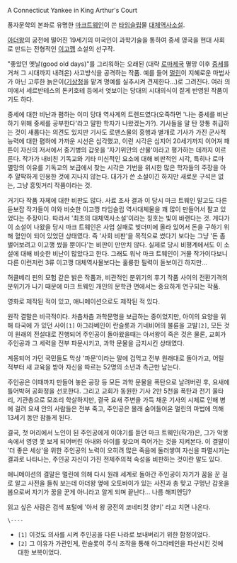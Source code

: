 A Connecticut Yankee in King Arthur's Court

풍자문학의 본좌로 유명한 [마크트웨인](%EB%A7%88%ED%81%AC%20%ED%8A%B8%EC%9B%A8%EC%9D%B8.md)이 쓴
[타임슬립](%ED%83%80%EC%9E%84%EC%8A%AC%EB%A6%BD.md)물
[대체역사소설](%EB%8C%80%EC%B2%B4%EC%97%AD%EC%82%AC%EC%86%8C%EC%84%A4.md).

[아더왕](%EC%95%84%EB%8D%94%EC%99%95.md)의 궁전에 떨어진 19세기의 미국인이 과학기술을 통하여 중세 영국을
현대 사회로 만드는 전형적인 [이고깽](%EC%9D%B4%EA%B3%A0%EA%B9%BD.md) 소설의 선구작.

"좋았던 옛날(good old days)"를 그리워하는 오래된 (대략 [로마제국](%EB%A1%9C%EB%A7%88%20%EC%A0%9C%EA%B5%AD.md) 멸망 이후
[중세](%EC%A4%91%EC%84%B8.md)를 거쳐 그 시대까지 내려온) 사고방식을 공격하는 작품. 예를 들어
[멀린](%EB%A9%80%EB%A6%B0.md)이 지혜로운 마법사가 아닌 고루한
늙은이([기상청](%EA%B8%B0%EC%83%81%EC%B2%AD.md)을 맡겨 명예를 실추시켜 견제한다...)로 그려진다. 여러
의미에서 세르반테스의 돈키호테 등에서 엿보이는 당대의 시대의식이 짙게 반영된 작품이기도 하다.

중세에 대한 비난과 폄하는 이미 당대 역사계의 트렌드였다(오죽하면 '나는 중세를 비난하기 위해 중세를 공부한다'라고 말한 학자가
나왔겠는가?). 기사들을 말 탄 깡통 취급하는 것이 새롭다는 의견도 있지만 기사도 로맨스물의 흥행과 별개로 기사가 가진 군사적 능력에 대한
폄하에 가까운 시선은 심각했고, 이런 시각은 심지어 20세기까지 이어져 패튼이 자신의 저서에서 중기병의 갑옷을 '자기위안의 산물'이라고
평가하는 데까지 이르른다. 작가가 내비친 기독교와 기타 미신적인 요소에 대해 비판적인 시각, 특히나 로마 멸망의 이유를 기독교의 보급에서
찾는 시각은 기번을 위시한 많은 학자들의 주장을 아주 얄팍하게 인용한 것에 지나지 않는다. 대가가 쓴 소설이긴 하지만 새로운 구석은 없는,
그냥 흥밋거리 작품이라는 것.

거기다 작품 자체에 대한 비판도 많다. 사료 조사 결과 이 당시 마크 트웨인 말고도 다른 듣보잡 작가들이 이와 비슷한 이고깽 타임슬립
역사대체물을 꽤 많이 만들어서 팔고 있었다는 주장이다. 따라서 '최초의 대체역사소설'이라는 칭호는 빛이 바랜다는 것. 게다가 이 소설이
나왔을 당시 마크 트웨인은 사업 실패로 빚더미에 올라 있어서 돈을 구하기 위해 혈안이 되어 있었던 상태였다. 즉 '사회 비판'을 목적으로
썼다기 보다는 그냥 '돈 좀 벌어보려고 이고깽 썼을 뿐이다'는 비판이 만만치 않다. 실제로 당시 비평계에서도 이 소설에 대해 비슷한 비난이
많았다고 한다. 그래도 워낙 마크 트웨인이 거물 작가이다보니 다른 이런저런 3류 이고깽 대체역사물보다는 훌륭한 필력이 돋보이긴 하지만...

허클베리 핀의 모험 같은 밝은 작품과, 비관적인 분위기의 후기 작품 사이의 전환기격의 분위기가 나기 때문에 마크 트웨인 개인의 문학관
면에서는 중요하게 연구되는 작품.

영화로 제작된 적이 있고, 애니메이션으로도 제작된 적 있다.

원작 결말은 비극적이다. 차츰차츰 과학문명을 보급하는 중이었지만, 아이의 요양을 위해 타국에 가 있던 사이`[1]` 아그라베인이 란슬롯과
기네비어의 불륜을 고발`[2]`, 모든 것이 원래의 전설대로 진행되어 주인공이 돌아왔을때는 아서왕이 죽은 것은 물론, 교회가 주인공과 그
세력을 전부 파문시키고, 과학 문물을 금지시킨 상태였다.

계몽되어 가던 국민들도 막상 '파문'이라는 말에 겁먹고 전부 원래대로 돌아가고, 어릴 적부터 새 교육을 받아 자신을 따르는 52명의 소년과
측근만 남는다.

주인공은 이때까지 만들어 놓은 공장 등 모든 과학 문물을 폭탄으로 날려버린 후, 요새에 틀어박혀 공화정을 선포한다. 그리고 교회가 동원한
기사 2만 5천을 폭탄과 전기 울타리, 기관총으로 모조리 학살하지만, 결국 요새 주변을 가득 채운 기사의 시체로 인해 병에 걸려 요새 안의
사람들은 전부 죽고, 주인공은 몰래 숨어들어온 멀린의 마법에 의해 13세기 동안 잠들게 된다.

결국, 첫 머리에서 노인이 된 주인공에게 이야기를 듣던 마크 트웨인(작가)은, 그가 악몽 속에서 영영 못 보게 되어버린 아내와 아이를 찾으며
죽어가는 것을 지켜본다. 이 결말이 '더 좋은 세상'을 위한 주인공의 노력이 오히려 많은 죽음에 둘러쌓여 자신을 파멸시키는 결과로 나타나는,
주인공 자신이 가진 전제주의적 속성을 비판하는 것이란 말도 있다.

애니메이션의 결말은 멀린에 의해 다시 원래 세계로 돌아간 주인공이 자기가 꿈을 꾼 걸로 알고 사전을 들춰 보는데 아더왕 옆에 오토바이가 있는
사진과 총 맞고 구멍난 갑옷을 봄으로써 자기가 꿈을 꾼게 아니라고 알게 되며 끝난다... 나름 해피엔딩?

읽고 싶은 사람은 검색 포털에 '아서 왕 궁전의 코네티컷 양키' 라고 치면 나온다.

`\----`

  * `[1]` 이것도 의사를 시켜 주인공을 다른 나라로 보내버리기 위한 함정이었다.
  * `[2]` 그 이유가 가관인게, 란슬롯이 주식 조작을 통해 아그라베인을 파산시킨 것에 대한 보복이었다.

